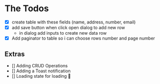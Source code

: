 # The Todos

- [x] create table with these fields (name, address, number, email)
- [x] add save button when click open dialog to add new row
  - in dialog add inputs to create new data row
- [x] Add paginator to table so i can choose rows number and page number

## Extras

- [] Adding CRUD Operations
- [] Adding a Toast notification
- [] Loading state for loading 🤣
